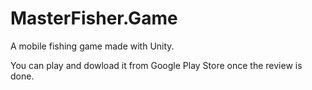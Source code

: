 # MasterFisher.Game
A mobile fishing game made with Unity.

You can play and dowload it from Google Play Store once the review is done.
